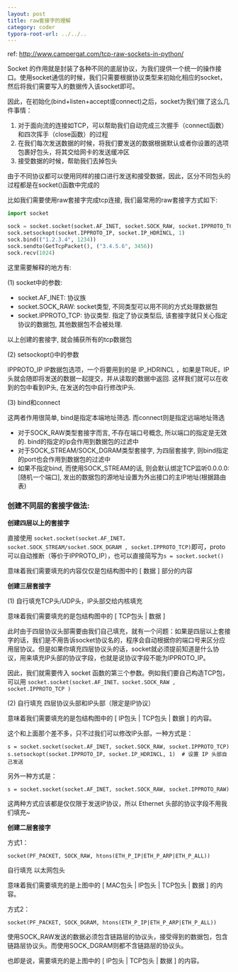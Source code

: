 ```yaml
---
layout: post
title: raw套接字的理解
category: coder
typora-root-url: ../../..
---
```


ref: http://www.campergat.com/tcp-raw-sockets-in-python/

Socket 的作用就是封装了各种不同的底层协议，为我们提供一个统一的操作接口。使用socket通信的时候，我们只需要根据协议类型来初始化相应的socket，然后将我们需要写入的数据传入该socket即可。

因此，在初始化(bind+listen+accept或connect)之后，socket为我们做了这么几件事情：

1. 对于面向流的连接如TCP，可以帮助我们自动完成三次握手（connect函数）和四次挥手（close函数）的过程
2. 在我们每次发送数据的时候，将我们要发送的数据根据默认或者你设置的选项包裹好包头，将其交给网卡的发送缓冲区
3. 接受数据的时候，帮助我们去掉包头

由于不同协议都可以使用同样的接口进行发送和接受数据，因此，区分不同包头的过程都是在socket()函数中完成的



比如我们需要使用raw套接字完成tcp连接, 我们最常用的raw套接字方式如下:

```python
import socket

sock = socket.socket(socket.AF_INET, socket.SOCK_RAW, socket.IPPROTO_TCP)
sock.setsockopt(socket.IPPROTO_IP, socket.IP_HDRINCL, 1)
sock.bind(("1.2.3.4", 1234))
sock.sendto(GetTcpPacket(), ("3.4.5.6", 3456))
sock.recv(1024)
```

这里需要解释的地方有:

(1) socket中的参数:

* socket.AF_INET: 协议族
* socket.SOCK_RAW: socket类型, 不同类型可以用不同的方式处理数据包
* socket.IPPROTO_TCP: 协议类型. 指定了协议类型后, 该套接字就只关心指定协议的数据包, 其他数据包不会被处理.

以上创建的套接字, 就会捕获所有的tcp数据包

(2) setsockopt()中的参数

IPPROTO_IP IP数据包选项，一个将要用到的是 IP_HDRINCL ，如果是TRUE，IP头就会随即将发送的数据一起提交，并从读取的数据中返回. 这样我们就可以在收到的包中看到IP头, 在发送的包中自行修改IP头.

(3) bind和connect

这两者作用很简单, bind是指定本端地址筛选. 而connect则是指定远端地址筛选 

* 对于SOCK_RAW类型套接字而言, 不存在端口号概念, 所以端口的指定是无效的. bind的指定的ip会作用到数据包的过滤中
* 对于SOCK_STREAM/SOCK_DGRAM类型套接字, 为四层套接字, 则bind指定的port也会作用到数据包的过滤中
* 如果不指定bind, 而使用SOCK_STREAM的话, 则会默认绑定TCP监听0.0.0.0:[随机一个端口], 发出的数据包的源地址设置为外出接口的主IP地址(根据路由表)



### 创建不同层的套接字做法:

**创建四层以上的套接字**

直接使用 `socket.socket(socket.AF_INET，socket.SOCK_STREAM/socket.SOCK_DGRAM , socket.IPPROTO_TCP)`即可，proto 可以自动推断（等价于IPPROTO_IP），也可以直接简写为`s = socket.socket()`

意味着我们需要填充的内容仅仅是包结构图中的 [ 数据 ] 部分的内容

**创建三层套接字**

(1) 自行填充TCP头/UDP头，IP头部交给内核填充

意味着我们需要填充的是包结构图中的 [ TCP包头 | 数据 ]

此时由于四层协议头部需要由我们自己填充，就有一个问题：如果是四层以上套接字的话，我们是不用告诉socket协议名的，程序会自动根据你的端口号来区分应用层协议。但是如果你填充四层协议头的话，socket就必须提前知道是什么协议，用来填充IP头部的协议字段，也就是说协议字段不能为IPPROTO_IP。

因此，我们就需要传入 socket 函数的第三个参数。例如我们要自己构造TCP包，可以用 `socket.socket(socket.AF_INET，socket.SOCK_RAW , socket.IPPROTO_TCP )`

(2) 自行填充 四层协议头部和IP头部（限定是IP协议）

意味着我们需要填充的是包结构图中的 [ IP包头 | TCP包头 | 数据 ] 的内容。

这个和上面那个差不多，只不过我们可以修改IP头部，一种方式是：

```
s = socket.socket(socket.AF_INET, socket.SOCK_RAW, socket.IPPROTO_TCP)
s.setsockopt(socket.IPPROTO_IP, socket.IP_HDRINCL, 1)  # 设置 IP 头部自己发送
```

另外一种方式是：

```
s = socket.socket(socket.AF_INET, socket.SOCK_RAW, socket.IPPROTO_RAW)
```

这两种方式应该都是仅仅限于发送IP协议，所以 Ethernet 头部的协议字段不用我们填充~

**创建二层套接字**

方式1：

```
socket(PF_PACKET, SOCK_RAW, htons(ETH_P_IP|ETH_P_ARP|ETH_P_ALL))
```

自行填充 以太网包头

意味着我们需要填充的是上图中的 [ MAC包头 | IP包头 | TCP包头 | 数据 ] 的内容。

方式2：

```
socket(PF_PACKET, SOCK_DGRAM, htons(ETH_P_IP|ETH_P_ARP|ETH_P_ALL))
```

使用SOCK_RAW发送的数据必须包含链路层的协议头，接受得到的数据包，包含链路层协议头。而使用SOCK_DGRAM则都不含链路层的协议头。

也即是说，需要填充的是上图中的 [ IP包头 | TCP包头 | 数据 ] 的内容。